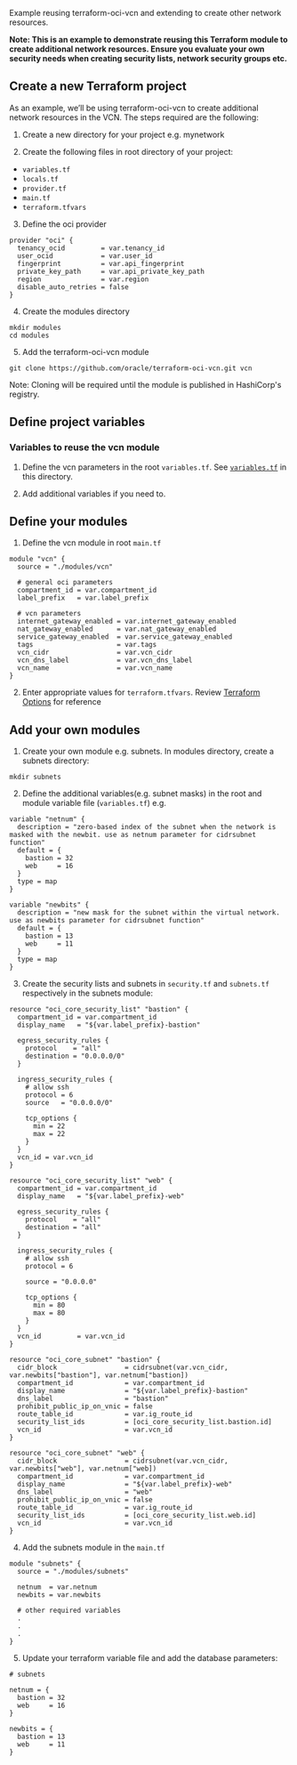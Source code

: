 [rootvariables]:https://github.com/oracle/terraform-oci-vcn/blob/master/examples/db/variables.tf
[rootlocals]:https://github.com/oracle/terraform-oci-vcn/blob/master/examples/db/locals.tf
[terraformoptions]:https://github.com/oracle/terraform-oci-vcn/blob/master/docs/terraformoptions.adoc

Example reusing terraform-oci-vcn and extending to create other network resources.

__Note: This is an example to demonstrate reusing this Terraform module to create additional network resources. Ensure you evaluate your own security needs when creating security lists, network security groups etc.__

## Create a new Terraform project

As an example, we’ll be using terraform-oci-vcn to create
additional network resources in the VCN. The steps required are the following:

1. Create a new directory for your project e.g. mynetwork

2. Create the following files in root directory of your project:

- `variables.tf`
- `locals.tf`
- `provider.tf`
- `main.tf`
- `terraform.tfvars`

3. Define the oci provider

```
provider "oci" {
  tenancy_ocid         = var.tenancy_id
  user_ocid            = var.user_id
  fingerprint          = var.api_fingerprint
  private_key_path     = var.api_private_key_path
  region               = var.region
  disable_auto_retries = false
}
```

4. Create the modules directory

```
mkdir modules
cd modules
```

5. Add the terraform-oci-vcn module

```
git clone https://github.com/oracle/terraform-oci-vcn.git vcn
```

Note: Cloning will be required until the module is published in HashiCorp's registry.

## Define project variables

### Variables to reuse the vcn module

1. Define the vcn parameters in the root `variables.tf`.
See [`variables.tf`][rootvariables] in this directory.

2. Add additional variables if you need to.

## Define your modules

1. Define the vcn module in root `main.tf`

```
module "vcn" {
  source = "./modules/vcn"
  
  # general oci parameters
  compartment_id = var.compartment_id
  label_prefix   = var.label_prefix

  # vcn parameters
  internet_gateway_enabled = var.internet_gateway_enabled
  nat_gateway_enabled      = var.nat_gateway_enabled
  service_gateway_enabled  = var.service_gateway_enabled
  tags                     = var.tags
  vcn_cidr                 = var.vcn_cidr
  vcn_dns_label            = var.vcn_dns_label
  vcn_name                 = var.vcn_name
}
```

2. Enter appropriate values for `terraform.tfvars`. Review [Terraform Options][terraformoptions] for reference

## Add your own modules

1. Create your own module e.g. subnets. In modules directory, create a subnets directory:

```
mkdir subnets
```

2. Define the additional variables(e.g. subnet masks) in the root and module variable file (`variables.tf`) e.g. 

```
variable "netnum" {
  description = "zero-based index of the subnet when the network is masked with the newbit. use as netnum parameter for cidrsubnet function"
  default = {
    bastion = 32
    web     = 16
  }
  type = map
}

variable "newbits" {
  description = "new mask for the subnet within the virtual network. use as newbits parameter for cidrsubnet function"
  default = {
    bastion = 13
    web     = 11
  }
  type = map
}
```

3. Create the security lists and subnets in `security.tf` and `subnets.tf` respectively in the subnets module:

```
resource "oci_core_security_list" "bastion" {
  compartment_id = var.compartment_id
  display_name   = "${var.label_prefix}-bastion"

  egress_security_rules {
    protocol    = "all"
    destination = "0.0.0.0/0"
  }

  ingress_security_rules {
    # allow ssh
    protocol = 6
    source   = "0.0.0.0/0"

    tcp_options {
      min = 22
      max = 22
    }
  }
  vcn_id = var.vcn_id
}

resource "oci_core_security_list" "web" {
  compartment_id = var.compartment_id
  display_name   = "${var.label_prefix}-web"

  egress_security_rules {
    protocol    = "all"
    destination = "all"
  }

  ingress_security_rules {
    # allow ssh
    protocol = 6
    
    source = "0.0.0.0"

    tcp_options {
      min = 80
      max = 80
    }
  }
  vcn_id         = var.vcn_id
}

resource "oci_core_subnet" "bastion" {
  cidr_block                 = cidrsubnet(var.vcn_cidr, var.newbits["bastion"], var.netnum["bastion])
  compartment_id             = var.compartment_id
  display_name               = "${var.label_prefix}-bastion"
  dns_label                  = "bastion"
  prohibit_public_ip_on_vnic = false
  route_table_id             = var.ig_route_id
  security_list_ids          = [oci_core_security_list.bastion.id]
  vcn_id                     = var.vcn_id
}

resource "oci_core_subnet" "web" {
  cidr_block                 = cidrsubnet(var.vcn_cidr, var.newbits["web"], var.netnum["web])
  compartment_id             = var.compartment_id
  display_name               = "${var.label_prefix}-web"
  dns_label                  = "web"
  prohibit_public_ip_on_vnic = false
  route_table_id             = var.ig_route_id
  security_list_ids          = [oci_core_security_list.web.id]
  vcn_id                     = var.vcn_id
}
```
4. Add the subnets module in the `main.tf`

```
module "subnets" {
  source = "./modules/subnets"
  
  netnum  = var.netnum
  newbits = var.newbits
  
  # other required variables
  .
  .
  .
}
```

5. Update your terraform variable file and add the database parameters:

```
# subnets

netnum = {
  bastion = 32
  web     = 16
}

newbits = {
  bastion = 13
  web     = 11
}
```
